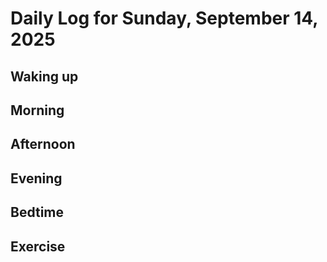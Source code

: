 # Daily Log for Sunday, September 14, 2025

## Waking up

## Morning

## Afternoon

## Evening

## Bedtime

## Exercise
